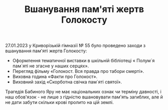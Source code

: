 ﻿---
title: Вшанування пам'яті жертв Голокосту
---

27.01.2023 у Криворізькій гімназії № 55 було проведено заходи з вшанування пам'яті жертв Голокосту:

- Оформлення тематичної виставки в шкільній бібліотеці « Полум´я пам´яті не згасне у наших серцях».
- Перегляд фільму «Голокост. Вся правда про табори смерті».
- Виховна година «Факти про Голокост».
- Виховний захід «Скорботна свічка пам´яті святої».

Трагедія Бабиного Яру не має національних ознак чи терміну давності, і наш обов'язок - не лише з гідністю вшановувати пам'ять загиблих, але й не дати забути скільки крові пролито на цій землі.

<slideshow />
